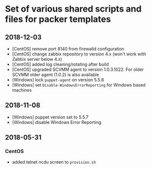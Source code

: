 # Set of various shared scripts and files for packer templates

## 2018-12-03

* [CentOS] remove port 8140 from firewalld configuration
* [CentOS] change zabbix repository to version 4.x (won't work with Zabbix server below 4.x)
* [CentOS] added log cleaning/rotating after build
* [CentOS] upgraded SCVMM agent to version 1.0.3.1022. For older SCVMM older agent (1.0.2) is also available
* [Windows] lock `puppet-agent` on version 5.5.8
* [Windows] set `Disable-WindowsErrorReporting` for Windows based machines

## 2018-11-08

* [Windows] puppet version set to 5.5.7
* [Windows] disable Windows Error Reporting.

## 2018-05-31

### CentOS

* added telnet ncdu screen to `provision.sh`
